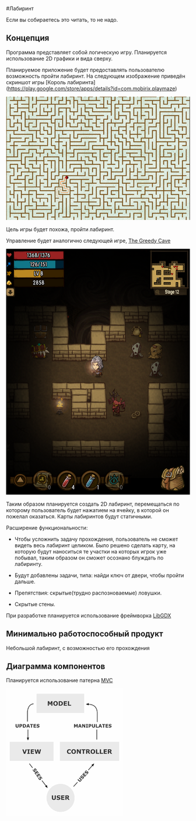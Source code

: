 #Лабиринт

Если вы собираетесь это читать, то не надо.

## Концепция

Программа представляет собой логическую игру. Планируется использование 2D графики и вида сверху.

Планируемое приложение будет предоставлять пользователю возможность пройти лабиринт. 
На следующем изображение приведён скриншот игры [Король лабиринта] (https://play.google.com/store/apps/details?id=com.mobirix.playmaze)

![This is not displayed](Diagrams/1408084891_labirint-link-mega-droid.ru-1.png)

Цель игры будет похожа, пройти лабиринт. 


Управление будет аналогично следующей игре, [The Greedy Cave](https://play.google.com/store/apps/details?id=com.avalon.cave)

![This is not displayed](Diagrams/in8.png)


Таким образом планируется создать 2D лабиринт, перемещаться по которому пользователь будет нажатием на ячейку, в которой он пожелал оказаться.
Карты лабиринтов будут статичными.

Расширение функциональности:

- Чтобы усложнить задачу прохождения, пользователь не сможет видеть весь лабиринт целиком. Было решено сделать карту, на которую будут наноситься 
те участки на которых игрок уже побывал, таким образом он сможет осознано блуждать по лабиринту.

- Будут добавлены задачи, типа: найди ключ от двери, чтобы пройти дальше.

- Препятствия: скрытые(трудно распозноваемые) ловушки.

- Скрытые стены. 


При разработке планируется использование фреймворка [LibGDX](http://libgdx.badlogicgames.com)

## Минимально работоспособный продукт

Небольшой лабиринт, с возможностью его прохождения

## Диаграмма компонентов

Планируется использование патерна [MVC](https://ru.wikipedia.org/wiki/Model-View-Controller)

![This is not displayed](Diagrams/MVC-Process.png)
